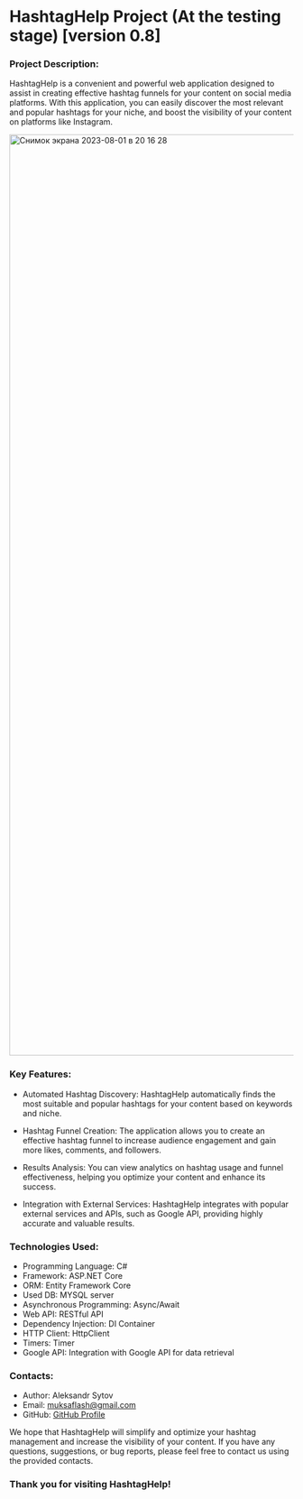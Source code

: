 # HashtagHelp Project (At the testing stage) [version 0.8]

### Project Description:

HashtagHelp is a convenient and powerful web application designed to assist in creating effective hashtag funnels for your content on social media platforms. With this application, you can easily discover the most relevant and popular hashtags for your niche, and boost the visibility of your content on platforms like Instagram.

<img width="1633" alt="Снимок экрана 2023-08-01 в 20 16 28" src="https://github.com/Muksaflash/APIInclusive/assets/67598186/0cb9aa84-ce73-406e-9cc9-b61daaa11793">


### Key Features:

- Automated Hashtag Discovery: HashtagHelp automatically finds the most suitable and popular hashtags for your content based on keywords and niche.

- Hashtag Funnel Creation: The application allows you to create an effective hashtag funnel to increase audience engagement and gain more likes, comments, and followers.

- Results Analysis: You can view analytics on hashtag usage and funnel effectiveness, helping you optimize your content and enhance its success.

- Integration with External Services: HashtagHelp integrates with popular external services and APIs, such as Google API, providing highly accurate and valuable results.

### Technologies Used:

- Programming Language: C#
- Framework: ASP.NET Core
- ORM: Entity Framework Core
- Used DB: MYSQL server
- Asynchronous Programming: Async/Await
- Web API: RESTful API
- Dependency Injection: DI Container
- HTTP Client: HttpClient
- Timers: Timer
- Google API: Integration with Google API for data retrieval

### Contacts:

- Author: Aleksandr Sytov
- Email: muksaflash@gmail.com
- GitHub: [GitHub Profile](https://github.com/Muksaflash)
  
We hope that HashtagHelp will simplify and optimize your hashtag management and increase the visibility of your content. If you have any questions, suggestions, or bug reports, please feel free to contact us using the provided contacts.

### Thank you for visiting HashtagHelp!
